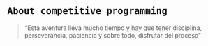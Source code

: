 ## <samp>About competitive programming</samp>
> “Esta aventura lleva mucho tiempo y hay que tener disciplina, perseverancia, paciencia y sobre todo, disfrutar del proceso”
